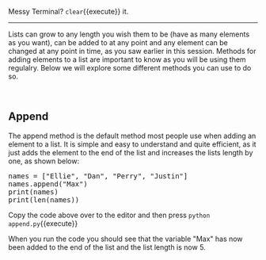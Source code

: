 Messy Terminal? `clear`{{execute}} it.
<hr>

Lists can grow to any length you wish them to be (have as many elements as you want), can be added to at any point and any element can be changed at any point in time, as you saw earlier in this session. Methods for adding elements to a list are important to know as you will be using them regulalry. Below we will explore some different methods you can use to do so.

</br>

## **Append**
The append method is the default method most people use when adding an element to a list. It is simple and easy to understand and quite efficient, as it just adds the element to the end of the list and increases the lists length by one, as shown below:

<pre class="file" data-filename="append.py" data-target="replace">
names = ["Ellie", "Dan", "Perry", "Justin"]
names.append("Max")
print(names)
print(len(names))
</pre>

Copy the code above over to the editor and then press
`python append.py`{{execute}}

When you run the code you should see that the variable "Max" has now been added to the end of the list and the list length is now 5.

</br>
